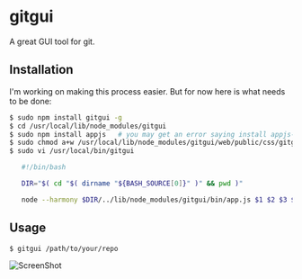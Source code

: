 gitgui
======

A great GUI tool for git.

## Installation

I'm working on making this process easier. But for now here is what needs to be done:

```bash
$ sudo npm install gitgui -g
$ cd /usr/local/lib/node_modules/gitgui
$ sudo npm install appjs   # you may get an error saying install appjs-linux-x64 manually or something, do that.
$ sudo chmod a+w /usr/local/lib/node_modules/gitgui/web/public/css/gitgui.css
$ sudo vi /usr/local/bin/gitgui

   #!/bin/bash

   DIR="$( cd "$( dirname "${BASH_SOURCE[0]}" )" && pwd )"

   node --harmony $DIR/../lib/node_modules/gitgui/bin/app.js $1 $2 $3 $4 $5 $6 $7 $8 $9

```

## Usage

```bash
$ gitgui /path/to/your/repo
```

![ScreenShot](http://joeferner.github.com/node-gitgui/images/snapshot1.png)
